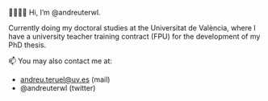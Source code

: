 👋🏻👦🏻 Hi, I’m @andreuterwl.  

Currently doing my doctoral studies at the Universitat de València, where I have a university teacher training contract (FPU) for the development of my PhD thesis.

📫 You may also contact me at:
- andreu.teruel@uv.es (mail)
- @andreuterwl (twitter)

<!---
andreuterwl/andreuterwl is a ✨ special ✨ repository because its `README.md` (this file) appears on your GitHub profile.
You can click the Preview link to take a look at your changes.
--->
